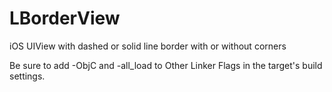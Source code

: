 LBorderView
===========

iOS UIView with dashed or solid line border with or without corners

Be sure to add -ObjC and -all_load to Other Linker Flags in the target's build settings.